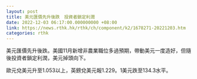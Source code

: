 ```yaml
---
layout: post
title: 美元匯價先升後跌　投資者鎖定利潤
date: 2022-12-03 06:17:00.000000000 +08:00
link: https://news.rthk.hk/rthk/ch/component/k2/1678271-20221203.htm
categories: rthk
---
```


美元匯價先升後跌。美國11月新增非農業職位多過預期，帶動美元一度造好，但隨後投資者鎖定利潤，美元掉頭向下。

歐元兌美元升至1.053以上，英鎊兌美元報1.229。1美元跌至134.3水平。
